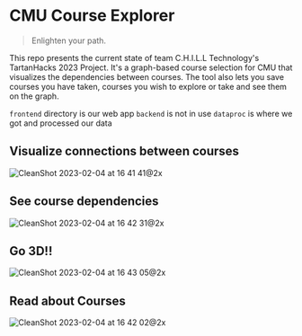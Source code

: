# CMU Course Explorer

> Enlighten your path.

This repo presents the current state of team C.H.I.L.L Technology's TartanHacks 2023 Project. It's a graph-based course selection for CMU that visualizes the dependencies between courses. The tool also lets you save courses you have taken, courses you wish to explore or take and see them on the graph.

`frontend` directory is our web app
`backend` is not in use
`dataproc` is where we got and processed our data

## Visualize connections between courses

![CleanShot 2023-02-04 at 16 41 41@2x](https://user-images.githubusercontent.com/38693485/216790819-fa45cf23-d17f-4acb-a683-67052364490d.jpg)

## See course dependencies

![CleanShot 2023-02-04 at 16 42 31@2x](https://user-images.githubusercontent.com/38693485/216790815-2bcaeabd-8f64-4080-8587-ecb014fd9ed1.jpg)

## Go 3D!!

![CleanShot 2023-02-04 at 16 43 05@2x](https://user-images.githubusercontent.com/38693485/216790814-741c1b1d-a780-4119-b544-b1db944c0937.jpg)

## Read about Courses

![CleanShot 2023-02-04 at 16 42 02@2x](https://user-images.githubusercontent.com/38693485/216790817-e417abba-7572-4a46-ad3d-9846583b0f55.jpg)
